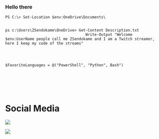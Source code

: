 ### Hello there



```
PS C:\> Set-Location $env:OneDrive\Documents\


ps c:\Users\ZSendokame\OneDrive> Get-Content Description.txt
                                    Write-Output "Welcome $env:UserName people call me ZSendokame and I am a Twitch streamer, here I keep my code of the streams"




$FavoriteLanguages = @("PowerShell", "Python", Bash")



```


<br><br>

# Social Media
<a href="https://www.twitch.tv/ZSendokame"><img src="https://img.shields.io/badge/Twitch-ZSendokame-purple"/>

<a href="https://discord.gg/pSUCuvn3wj"><img src="https://img.shields.io/badge/Discord-World%20Hacking-gray"/>
  
